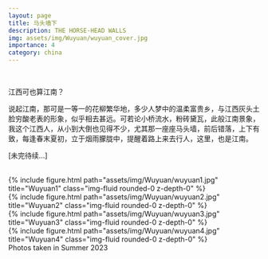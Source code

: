 ```yaml
---
layout: page
title: 马头墙下
description: THE HORSE-HEAD WALLS
img: assets/img/Wuyuan/wuyuan_cover.jpg
importance: 4
category: china
---
```


<br/>

江西可也算江南？

说起江南，那可是一等一的花柳繁华地，多少人梦中的温柔富贵乡，与江西灰头土脸穷酸老表的形象，似乎相去甚远。可若论小桥流水，粉砖黛瓦，此般江南景象，我这个江西人，从小到大倒也见得不少，尤其那一座座马头墙，前后错落，上下有致，每逢春末夏初，立于烟雨朦胧中，提醒着路上来去行人，这里，也是江南。

\[未完待续...\]

<br/>

<div class="row">
    <div class="col-md-6 mt-md-0">
        {% include figure.html path="assets/img/Wuyuan/wuyuan1.jpg" title="Wuyuan1" class="img-fluid rounded-0 z-depth-0" %}
    </div>
    <div class="col-md-6 mt-md-0">
        {% include figure.html path="assets/img/Wuyuan/wuyuan2.jpg" title="Wuyuan2" class="img-fluid rounded-0 z-depth-0" %}
    </div>
</div>

<div class="row">
    <div class="col-md-6 mt-md-0">
        {% include figure.html path="assets/img/Wuyuan/wuyuan3.jpg" title="Wuyuan3" class="img-fluid rounded-0 z-depth-0" %}
    </div>
    <div class="col-md-6 mt-md-0">
        {% include figure.html path="assets/img/Wuyuan/wuyuan4.jpg" title="Wuyuan4" class="img-fluid rounded-0 z-depth-0" %}
    </div>
</div>

<div class="caption">
    Photos taken in Summer 2023
</div>

